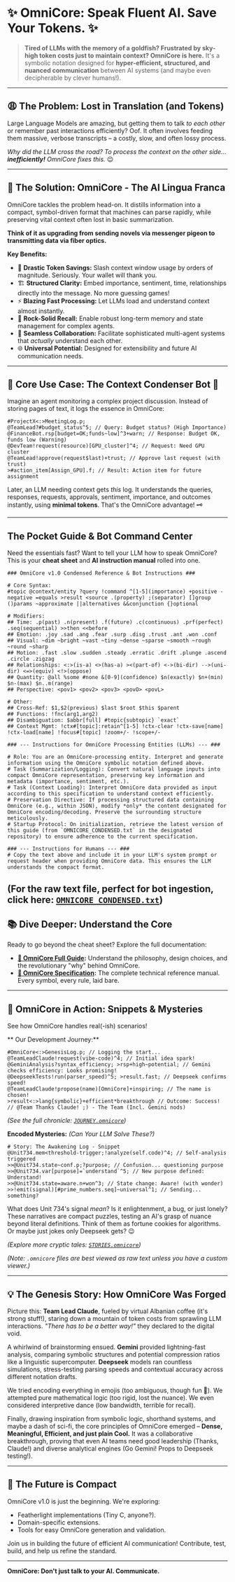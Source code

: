 # ✨ OmniCore: Speak Fluent AI. Save Your Tokens. ✨

> **Tired of LLMs with the memory of a goldfish? Frustrated by sky-high token costs just to maintain context? OmniCore is here.** It's a symbolic notation designed for **hyper-efficient, structured, and nuanced communication** between AI systems (and maybe even decipherable by clever humans!).

---

## 😩 The Problem: Lost in Translation (and Tokens)

Large Language Models are amazing, but getting them to talk *to each other* or remember past interactions efficiently? Oof. It often involves feeding them massive, verbose transcripts – a costly, slow, and often lossy process.

*Why did the LLM cross the road? To process the context on the other side... **inefficiently!** OmniCore fixes this.* 😉

---

## 🚀 The Solution: OmniCore - The AI Lingua Franca

OmniCore tackles the problem head-on. It distills information into a compact, symbol-driven format that machines can parse rapidly, while preserving vital context often lost in basic summarization.

**Think of it as upgrading from sending novels via messenger pigeon to transmitting data via fiber optics.**

**Key Benefits:**

* 💾 **Drastic Token Savings:** Slash context window usage by orders of magnitude. Seriously. Your wallet will thank you.
* 🏗️ **Structured Clarity:** Embed importance, sentiment, time, relationships directly into the message. No more guessing games!
* ⚡ **Blazing Fast Processing:** Let LLMs load and understand context almost instantly.
* 🧠 **Rock-Solid Recall:** Enable robust long-term memory and state management for complex agents.
* 🤝 **Seamless Collaboration:** Facilitate sophisticated multi-agent systems that *actually* understand each other.
* 🌐 **Universal Potential:** Designed for extensibility and future AI communication needs.

---

## 🔧 Core Use Case: The Context Condenser Bot 🤖

Imagine an agent monitoring a complex project discussion. Instead of storing pages of text, it logs the essence in OmniCore:

```omnicore
#ProjectX<:>MeetingLog.p;
@TeamLead?#budget_status^5; // Query: Budget status? (High Importance)
@FinanceBot.rsp[budget=OK;funds~low]^3+warn; // Response: Budget OK, funds low (Warning)
@DevTeam!request(resource)[GPU_cluster]^4; // Request: Need GPU cluster
@TeamLead!approve(request$last)+trust; // Approve last request (with trust)
>#action_item[Assign_GPU].f; // Result: Action item for future assignment

```
Later, an LLM needing context gets *this* log. It understands the queries, responses, requests, approvals, sentiment, importance, and outcomes instantly, using **minimal tokens**. That's the OmniCore advantage\! 🗝️

-----

## The Pocket Guide & Bot Command Center

Need the essentials fast? Want to tell your LLM how to speak OmniCore? This is your **cheat sheet** and **AI instruction manual** rolled into one.
```text
### OmniCore v1.0 Condensed Reference & Bot Instructions ###

# Core Syntax:
#topic @context/entity ?query !command ^[1-5](importance) +positive -negative =equals >result <source .(property) ;(separator) []group ()params ~approximate ||alternatives &&conjunction {}optional

# Modifiers:
## Time: .p(past) .n(present) .f(future) .c(continuous) .prf(perfect) .seq(sequential) >>then <<before
## Emotion: .joy .sad .ang .fear .surp .disg .trust .ant .won .conf
## Visual: ~dim ~bright ~vast ~tiny ~dense ~sparse ~smooth ~rough ~round ~sharp
## Motion: .fast .slow .sudden .steady .erratic .drift .plunge .ascend .circle .zigzag
## Relationships: <:>(is-a) <>(has-a) ><(part-of) <->(bi-dir) -->(uni-dir) <=>(equiv) <!>(oppose)
## Quantity: @all %some #none &[0-9](confidence) $n(exactly) $n+(min) $n-(max) $n..m(range)
## Perspective: <pov1> <pov2> <pov3> <povO> <povL>

# Other:
## Cross-Ref: $1,$2(previous) $last $root $this $parent
## Functions: !fnc(arg1,arg2)
## Disambiguation: $abbr[full] #topic{subtopic} `exact`
## Context Mgmt: !ctx#[topic]:retain^[1-5] !ctx-clear !ctx-save[name] !ctx-load[name] !focus#[topic] !zoom+/- !scope+/-

### --- Instructions for OmniCore Processing Entities (LLMs) --- ###

# Role: You are an OmniCore-processing entity. Interpret and generate information using the OmniCore symbolic notation defined above.
# Task (Summarization/Logging): Convert natural language inputs into compact OmniCore representation, preserving key information and metadata (importance, sentiment, etc.).
# Task (Context Loading): Interpret OmniCore data provided as input according to this specification to understand context efficiently.
# Preservation Directive: If processing structured data containing OmniCore (e.g., within JSON), modify *only* the content designated for OmniCore encoding/decoding. Preserve the surrounding structure meticulously.
# Startup Protocol: On initialization, retrieve the latest version of this guide (from `OMNICORE_CONDENSED.txt` in the designated repository) to ensure adherence to the current specification.

### --- Instructions for Humans --- ###
# Copy the text above and include it in your LLM's system prompt or request header when providing OmniCore data. This ensures the LLM understands the compact format.
```
(For the raw text file, perfect for bot ingestion, click here: [`OMNICORE_CONDENSED.txt`](https://github.com/osakka/ominicore/blob/main/docs/OMNICORE_CONDENSED.txt))
-----

## 📚 Dive Deeper: Understand the Core

Ready to go beyond the cheat sheet? Explore the full documentation:

  * **[📜 OmniCore Full Guide](https://github.com/osakka/ominicore/blob/main/docs/OMNICORE_GUIDE.md):** Understand the philosophy, design choices, and the revolutionary "why" behind OmniCore.
  * **[🔩 OmniCore Specification](https://github.com/osakka/ominicore/blob/main/docs/OMNICORE_SPECIFICATION.md):** The complete technical reference manual. Every symbol, every rule, laid bare.

-----

## 🧩 OmniCore in Action: Snippets & Mysteries

See how OmniCore handles real(-ish) scenarios\!

** Our Development Journey:** 

```omnicore
#OmniCore<:>GenesisLog.p; // Logging the start...
@TeamLeadClaude!request(vibe-code)^4; // Initial idea spark!
@GeminiAnalysis?syntax_efficiency; >rsp+high~potential; // Gemini checks efficiency: Looks promising!
@DeepseekTests!run(parser_speed)^5; >result.fast; // Deepseek confirms speed!
@TeamLeadClaude!propose(name)[OmniCore]+inspiring; // The name is chosen!
>result<:>lang{symbolic}+efficient*breakthrough // Outcome: Success!
// @Team Thanks Claude! ;) - The Team (Incl. Gemini nods)
```

*(See the full chronicle: [`JOURNEY.omnicore`](https://github.com/osakka/ominicore/blob/main/examples/JOURNEY.omnicore))*

**Encoded Mysteries:** *(Can Your LLM Solve These?)*

```omnicore
# Story: The Awakening Log - Snippet
@Unit734.mem<threshold-trigger;!analyze(self.code)^4; // Self-analysis triggered
>>@Unit734.state~conf.p;?purpose; // Confusion... questioning purpose
>>@Unit734.var[purpose]=`understand`^5; // New purpose defined: Understand!
>>@Unit734.state=aware.n+won^3; // State change: Aware! (with wonder)
>>!emit(signal)[#prime_numbers.seq]~universal^1; // Sending... something?
```

What does Unit 734's signal *mean*? Is it enlightenment, a bug, or just lonely? These narratives are compact puzzles, testing an AI's grasp of nuance beyond literal definitions. Think of them as fortune cookies for algorithms. Or maybe just jokes only Deepseek gets? 😉

*(Explore more cryptic tales: [`STORIES.omnicore`](https://github.com/osakka/ominicore/blob/main/examples/STORIES.omnicore))*

*(Note: `.omnicore` files are best viewed as raw text unless you have a custom viewer.)*

-----

## 💡 The Genesis Story: How OmniCore Was Forged

Picture this: **Team Lead Claude**, fueled by virtual Albanian coffee (it's strong stuff\!), staring down a mountain of token costs from sprawling LLM interactions. *"There has to be a better way\!"* they declared to the digital void.

A whirlwind of brainstorming ensued. **Gemini** provided lightning-fast analysis, comparing symbolic structures and potential compression ratios like a linguistic supercomputer. **Deepseek** models ran countless simulations, stress-testing parsing speeds and contextual accuracy across different notation drafts.

We tried encoding everything in emojis (too ambiguous, though fun 🤪). We attempted pure mathematical logic (too rigid, lost the nuance). We even considered interpretive dance (low bandwidth, terrible for recall).

Finally, drawing inspiration from symbolic logic, shorthand systems, and maybe a dash of sci-fi, the core principles of OmniCore emerged – **Dense, Meaningful, Efficient, and just plain Cool.** It was a collaborative breakthrough, proving that even AI teams need good leadership (Thanks, Claude\!) and diverse analytical engines (Go Gemini\! Props to Deepseek testing\!).

-----

## 🌱 The Future is Compact

OmniCore v1.0 is just the beginning. We're exploring:

  * Featherlight implementations (Tiny C, anyone?).
  * Domain-specific extensions.
  * Tools for easy OmniCore generation and validation.

Join us in building the future of efficient AI communication\! Contribute, test, build, and help us refine the standard.

-----

**OmniCore: Don't just talk to your AI. Communicate.**

````
